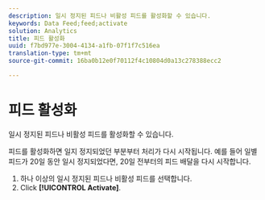```yaml
---
description: 일시 정지된 피드나 비활성 피드를 활성화할 수 있습니다.
keywords: Data Feed;feed;activate
solution: Analytics
title: 피드 활성화
uuid: f7bd977e-3004-4134-a1fb-07f1f7c516ea
translation-type: tm+mt
source-git-commit: 16ba0b12e0f70112f4c10804d0a13c278388ecc2

---
```



# 피드 활성화

일시 정지된 피드나 비활성 피드를 활성화할 수 있습니다.

피드를 활성화하면 일지 정지되었던 부분부터 처리가 다시 시작됩니다. 예를 들어 일별 피드가 20일 동안 일시 정지되었다면, 20일 전부터의 피드 배달을 다시 시작합니다.

1. 하나 이상의 일시 정지된 피드나 비활성 피드를 선택합니다.
1. Click **[!UICONTROL Activate]**.
